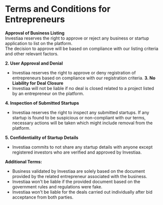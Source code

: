 # Terms and Conditions for Entrepreneurs

<b>Approval of Business Listing</b>  
Investiaa reserves the right to approve or reject any business or startup application to list on the platform. </br>The decision to approve will be based on compliance with our listing criteria and other relevant factors.

 <b>2. User Approval and Denial </b> 
- Investiaa reserves the right to approve or deny registration of entrepreneurs based on compliance with our registration criteria.
<b>3. No Liability for Deal Closure </b> 
- Investiaa will not be liable if no deal is closed related to a project listed by an entrepreneur on the platform.

<b> 4. Inspection of Submitted Startups </b>  
 - Investiaa reserves the right to inspect any submitted startups. If any startup is found to be suspicious or non-compliant with our terms, necessary actions will be taken which might include removal from the platform.

<b>5. Confidentiality of Startup Details  </b>
 - Investiaa commits to not share any startup details with anyone except registered investors who are verified and approved by Investiaa.

   
<b> Additional Terms:</b>

- Business validated by Investiaa are solely based on the document provided by the related entrepreneur associated with the business.
- Investiaa won't be liable if the provided document based on the government rules and regulations were fake.
- Investiaa won't be liable for the deals carried out individually after bid acceptance from both parties.
